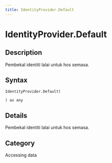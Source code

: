 ```yaml
---
title: IdentityProvider.Default
---
```


# IdentityProvider.Default


## Description

Pembekal identiti lalai untuk hos semasa.


## Syntax

```powerquery
IdentityProvider.Default(

) as any
```


## Details

Pembekal identiti lalai untuk hos semasa.



## Category
Accessing data
